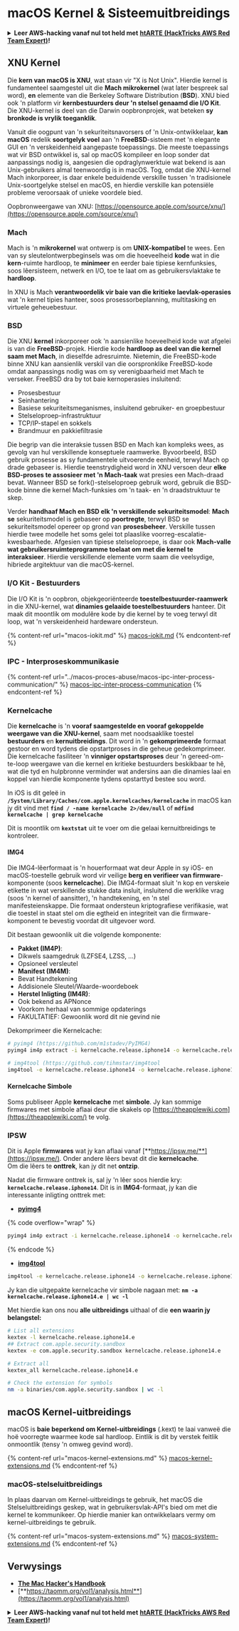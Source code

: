 # macOS Kernel & Sisteemuitbreidings

<details>

<summary><strong>Leer AWS-hacking vanaf nul tot held met</strong> <a href="https://training.hacktricks.xyz/courses/arte"><strong>htARTE (HackTricks AWS Red Team Expert)</strong></a><strong>!</strong></summary>

Ander maniere om HackTricks te ondersteun:

* As jy wil sien dat jou **maatskappy geadverteer word in HackTricks** of **HackTricks aflaai in PDF-formaat** Kyk na die [**INSKRYWINGSPLANNE**](https://github.com/sponsors/carlospolop)!
* Kry die [**amptelike PEASS & HackTricks swag**](https://peass.creator-spring.com)
* Ontdek [**Die PEASS-familie**](https://opensea.io/collection/the-peass-family), ons versameling eksklusiewe [**NFT's**](https://opensea.io/collection/the-peass-family)
* **Sluit aan by die** 💬 [**Discord-groep**](https://discord.gg/hRep4RUj7f) of die [**telegram-groep**](https://t.me/peass) of **volg** ons op **Twitter** 🐦 [**@carlospolopm**](https://twitter.com/hacktricks\_live)**.**
* **Deel jou haktruuks deur PR's in te dien by die** [**HackTricks**](https://github.com/carlospolop/hacktricks) en [**HackTricks Cloud**](https://github.com/carlospolop/hacktricks-cloud) github-opslag.

</details>

## XNU Kernel

Die **kern van macOS is XNU**, wat staan vir "X is Not Unix". Hierdie kernel is fundamenteel saamgestel uit die **Mach mikrokernel** (wat later bespreek sal word), **en** elemente van die Berkeley Software Distribution (**BSD**). XNU bied ook 'n platform vir **kernbestuurders deur 'n stelsel genaamd die I/O Kit**. Die XNU-kernel is deel van die Darwin oopbronprojek, wat beteken **sy bronkode is vrylik toeganklik**.

Vanuit die oogpunt van 'n sekuriteitsnavorsers of 'n Unix-ontwikkelaar, **kan macOS** redelik **soortgelyk voel** aan 'n **FreeBSD**-sisteem met 'n elegante GUI en 'n verskeidenheid aangepaste toepassings. Die meeste toepassings wat vir BSD ontwikkel is, sal op macOS kompileer en loop sonder dat aanpassings nodig is, aangesien die opdraglynwerktuie wat bekend is aan Unix-gebruikers almal teenwoordig is in macOS. Tog, omdat die XNU-kernel Mach inkorporeer, is daar enkele beduidende verskille tussen 'n tradisionele Unix-soortgelyke stelsel en macOS, en hierdie verskille kan potensiële probleme veroorsaak of unieke voordele bied.

Oopbronweergawe van XNU: [https://opensource.apple.com/source/xnu/](https://opensource.apple.com/source/xnu/)

### Mach

Mach is 'n **mikrokernel** wat ontwerp is om **UNIX-kompatibel** te wees. Een van sy sleutelontwerpbeginsels was om die hoeveelheid **kode** wat in die **kern**-ruimte hardloop, te **minimeer** en eerder baie tipiese kernfunksies, soos lêersisteem, netwerk en I/O, toe te laat om as gebruikersvlaktake te **hardloop**.

In XNU is Mach **verantwoordelik vir baie van die kritieke laevlak-operasies** wat 'n kernel tipies hanteer, soos prosessorbeplanning, multitasking en virtuele geheuebestuur.

### BSD

Die XNU **kernel** inkorporeer ook 'n aansienlike hoeveelheid kode wat afgelei is van die **FreeBSD**-projek. Hierdie kode **hardloop as deel van die kernel saam met Mach**, in dieselfde adresruimte. Nietemin, die FreeBSD-kode binne XNU kan aansienlik verskil van die oorspronklike FreeBSD-kode omdat aanpassings nodig was om sy verenigbaarheid met Mach te verseker. FreeBSD dra by tot baie kernoperasies insluitend:

* Prosesbestuur
* Seinhantering
* Basiese sekuriteitsmeganismes, insluitend gebruiker- en groepbestuur
* Stelseloproep-infrastruktuur
* TCP/IP-stapel en sokkels
* Brandmuur en pakkiefiltrasie

Die begrip van die interaksie tussen BSD en Mach kan kompleks wees, as gevolg van hul verskillende konseptuele raamwerke. Byvoorbeeld, BSD gebruik prosesse as sy fundamentele uitvoerende eenheid, terwyl Mach op drade gebaseer is. Hierdie teenstrydigheid word in XNU versoen deur **elke BSD-proses te assosieer met 'n Mach-taak** wat presies een Mach-draad bevat. Wanneer BSD se fork()-stelseloproep gebruik word, gebruik die BSD-kode binne die kernel Mach-funksies om 'n taak- en 'n draadstruktuur te skep.

Verder **handhaaf Mach en BSD elk 'n verskillende sekuriteitsmodel**: **Mach se** sekuriteitsmodel is gebaseer op **poortregte**, terwyl BSD se sekuriteitsmodel opereer op grond van **prosesbeheer**. Verskille tussen hierdie twee modelle het soms gelei tot plaaslike voorreg-escalatie-kwesbaarhede. Afgesien van tipiese stelseloproepe, is daar ook **Mach-valle wat gebruikersruimteprogramme toelaat om met die kernel te interaksieer**. Hierdie verskillende elemente vorm saam die veelsydige, hibriede argitektuur van die macOS-kernel.

### I/O Kit - Bestuurders

Die I/O Kit is 'n oopbron, objekgeoriënteerde **toestelbestuurder-raamwerk** in die XNU-kernel, wat **dinamies gelaaide toestelbestuurders** hanteer. Dit maak dit moontlik om modulêre kode by die kernel by te voeg terwyl dit loop, wat 'n verskeidenheid hardeware ondersteun.

{% content-ref url="macos-iokit.md" %}
[macos-iokit.md](macos-iokit.md)
{% endcontent-ref %}

### IPC - Interproseskommunikasie

{% content-ref url="../macos-proces-abuse/macos-ipc-inter-process-communication/" %}
[macos-ipc-inter-process-communication](../macos-proces-abuse/macos-ipc-inter-process-communication/)
{% endcontent-ref %}

### Kernelcache

Die **kernelcache** is 'n **vooraf saamgestelde en vooraf gekoppelde weergawe van die XNU-kernel**, saam met noodsaaklike toestel **bestuurders** en **kernuitbreidings**. Dit word in 'n **gekomprimeerde** formaat gestoor en word tydens die opstartproses in die geheue gedekomprimeer. Die kernelcache fasiliteer 'n **vinniger opstartsproses** deur 'n gereed-om-te-loop weergawe van die kernel en kritieke bestuurders beskikbaar te hê, wat die tyd en hulpbronne verminder wat andersins aan die dinamies laai en koppel van hierdie komponente tydens opstarttyd bestee sou word.

In iOS is dit geleë in **`/System/Library/Caches/com.apple.kernelcaches/kernelcache`** in macOS kan jy dit vind met **`find / -name kernelcache 2>/dev/null`** of **`mdfind kernelcache | grep kernelcache`**

Dit is moontlik om **`kextstat`** uit te voer om die gelaai kernuitbreidings te kontroleer.

#### IMG4

Die IMG4-lêerformaat is 'n houerformaat wat deur Apple in sy iOS- en macOS-toestelle gebruik word vir veilige **berg en verifieer van firmware**-komponente (soos **kernelcache**). Die IMG4-formaat sluit 'n kop en verskeie etikette in wat verskillende stukke data insluit, insluitend die werklike vrag (soos 'n kernel of aansitter), 'n handtekening, en 'n stel manifesteienskappe. Die formaat ondersteun kriptografiese verifikasie, wat die toestel in staat stel om die egtheid en integriteit van die firmware-komponent te bevestig voordat dit uitgevoer word.

Dit bestaan gewoonlik uit die volgende komponente:

* **Pakket (IM4P)**:
* Dikwels saamgedruk (LZFSE4, LZSS, …)
* Opsioneel versleutel
* **Manifest (IM4M)**:
* Bevat Handtekening
* Addisionele Sleutel/Waarde-woordeboek
* **Herstel Inligting (IM4R)**:
* Ook bekend as APNonce
* Voorkom herhaal van sommige opdaterings
* FAKULTATIEF: Gewoonlik word dit nie gevind nie

Dekomprimeer die Kernelcache:
```bash
# pyimg4 (https://github.com/m1stadev/PyIMG4)
pyimg4 im4p extract -i kernelcache.release.iphone14 -o kernelcache.release.iphone14.e

# img4tool (https://github.com/tihmstar/img4tool
img4tool -e kernelcache.release.iphone14 -o kernelcache.release.iphone14.e
```
#### Kernelcache Simbole

Soms publiseer Apple **kernelcache** met **simbole**. Jy kan sommige firmwares met simbole aflaai deur die skakels op [https://theapplewiki.com](https://theapplewiki.com/) te volg.

### IPSW

Dit is Apple **firmwares** wat jy kan aflaai vanaf [**https://ipsw.me/**](https://ipsw.me/). Onder andere lêers bevat dit die **kernelcache**.\
Om die lêers te **onttrek**, kan jy dit net **ontzip**.

Nadat die firmware onttrek is, sal jy 'n lêer soos hierdie kry: **`kernelcache.release.iphone14`**. Dit is in **IMG4**-formaat, jy kan die interessante inligting onttrek met:

* [**pyimg4**](https://github.com/m1stadev/PyIMG4)

{% code overflow="wrap" %}
```bash
pyimg4 im4p extract -i kernelcache.release.iphone14 -o kernelcache.release.iphone14.e
```
{% endcode %}

* [**img4tool**](https://github.com/tihmstar/img4tool)
```bash
img4tool -e kernelcache.release.iphone14 -o kernelcache.release.iphone14.e
```
Jy kan die uitgepakte kernelcache vir simbole nagaan met: **`nm -a kernelcache.release.iphone14.e | wc -l`**

Met hierdie kan ons nou **alle uitbreidings** uithaal of die **een waarin jy belangstel:**
```bash
# List all extensions
kextex -l kernelcache.release.iphone14.e
## Extract com.apple.security.sandbox
kextex -e com.apple.security.sandbox kernelcache.release.iphone14.e

# Extract all
kextex_all kernelcache.release.iphone14.e

# Check the extension for symbols
nm -a binaries/com.apple.security.sandbox | wc -l
```
## macOS Kernel-uitbreidings

macOS is **baie beperkend om Kernel-uitbreidings** (.kext) te laai vanweë die hoë voorregte waarmee kode sal hardloop. Eintlik is dit by verstek feitlik onmoontlik (tensy 'n omweg gevind word).

{% content-ref url="macos-kernel-extensions.md" %}
[macos-kernel-extensions.md](macos-kernel-extensions.md)
{% endcontent-ref %}

### macOS-stelseluitbreidings

In plaas daarvan om Kernel-uitbreidings te gebruik, het macOS die Stelseluitbreidings geskep, wat in gebruikersvlak-API's bied om met die kernel te kommunikeer. Op hierdie manier kan ontwikkelaars vermy om kernel-uitbreidings te gebruik.

{% content-ref url="macos-system-extensions.md" %}
[macos-system-extensions.md](macos-system-extensions.md)
{% endcontent-ref %}

## Verwysings

* [**The Mac Hacker's Handbook**](https://www.amazon.com/-/es/Charlie-Miller-ebook-dp-B004U7MUMU/dp/B004U7MUMU/ref=mt\_other?\_encoding=UTF8\&me=\&qid=)
* [**https://taomm.org/vol1/analysis.html**](https://taomm.org/vol1/analysis.html)

<details>

<summary><strong>Leer AWS-hacking vanaf nul tot held met</strong> <a href="https://training.hacktricks.xyz/courses/arte"><strong>htARTE (HackTricks AWS Red Team Expert)</strong></a><strong>!</strong></summary>

Ander maniere om HackTricks te ondersteun:

* As jy wil sien dat jou **maatskappy geadverteer word in HackTricks** of **HackTricks aflaai in PDF-formaat** Kontroleer die [**INSKRYWINGSPLANNE**](https://github.com/sponsors/carlospolop)!
* Kry die [**amptelike PEASS & HackTricks swag**](https://peass.creator-spring.com)
* Ontdek [**Die PEASS-familie**](https://opensea.io/collection/the-peass-family), ons versameling eksklusiewe [**NFT's**](https://opensea.io/collection/the-peass-family)
* **Sluit aan by die** 💬 [**Discord-groep**](https://discord.gg/hRep4RUj7f) of die [**telegram-groep**](https://t.me/peass) of **volg** ons op **Twitter** 🐦 [**@carlospolopm**](https://twitter.com/hacktricks\_live)**.**
* **Deel jou haktruuks deur PR's in te dien by die** [**HackTricks**](https://github.com/carlospolop/hacktricks) en [**HackTricks Cloud**](https://github.com/carlospolop/hacktricks-cloud) github-opslag.

</details>
